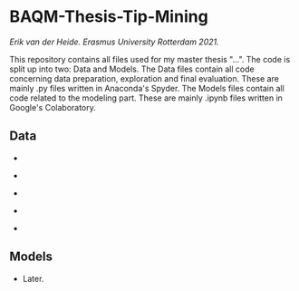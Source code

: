 # BAQM-Thesis-Tip-Mining
*Erik van der Heide. Erasmus University Rotterdam 2021.*

This repository contains all files used for my master thesis "...".
The code is split up into two: Data and Models. The Data files contain all code concerning data preparation, exploration and final evaluation. These are mainly .py files written in Anaconda's Spyder. The Models files contain all code related to the modeling part. These are mainly .ipynb files written in Google's Colaboratory.

## Data
* ```data_training'''. This file contains data preprocessing and exploration of the training data.
* ```data_full'''. This file contains data preprocessing of full data and constructs evaluation data.
* ```data_meta'''. This file is used to get the name of the products in the evaluation data.
* ```data_results'''. This file is used to do calculations with the result data of the BERT model.
* ```data_semantics'''. This file contains the semantical similarity calculation between the 10 categories.

## Models
* Later.
